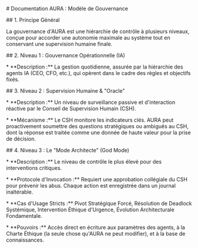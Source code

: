 \# Documentation AURA : Modèle de Gouvernance



\## 1. Principe Général



La gouvernance d'AURA est une hiérarchie de contrôle à plusieurs niveaux, conçue pour accorder une autonomie maximale au système tout en conservant une supervision humaine finale.



\## 2. Niveau 1 : Gouvernance Opérationnelle (IA)



\* \*\*Description :\*\* La gestion quotidienne, assurée par la hiérarchie des agents IA (CEO, CFO, etc.), qui opèrent dans le cadre des règles et objectifs fixés.



\## 3. Niveau 2 : Supervision Humaine \& "Oracle"



\* \*\*Description :\*\* Un niveau de surveillance passive et d'interaction réactive par le Conseil de Supervision Humain (CSH).

\* \*\*Mécanisme :\*\* Le CSH monitore les indicateurs clés. AURA peut proactivement soumettre des questions stratégiques ou ambiguës au CSH, dont la réponse est traitée comme une donnée de haute valeur pour la prise de décision.



\## 4. Niveau 3 : Le "Mode Architecte" (God Mode)



\* \*\*Description :\*\* Le niveau de contrôle le plus élevé pour des interventions critiques.

\* \*\*Protocole d'Invocation :\*\* Requiert une approbation collégiale du CSH pour prévenir les abus. Chaque action est enregistrée dans un journal inaltérable.

\* \*\*Cas d'Usage Stricts :\*\* Pivot Stratégique Forcé, Résolution de Deadlock Systémique, Intervention Éthique d'Urgence, Évolution Architecturale Fondamentale.

\* \*\*Pouvoirs :\*\* Accès direct en écriture aux paramètres des agents, à la Charte Éthique (la seule chose qu'AURA ne peut modifier), et à la base de connaissances.

